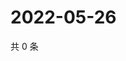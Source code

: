# 2022-05-26

共 0 条

<!-- BEGIN WEIBO -->
<!-- 最后更新时间 Thu May 26 2022 03:11:21 GMT+0800 (China Standard Time) -->

<!-- END WEIBO -->
